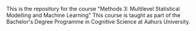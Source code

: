 This is the repository for the course "Methods 3: Multilevel Statistical Modelling and Machine Learning" This course is taught as part of the Bachelor's Degree Programme in Cognitive Science at Aahurs University.